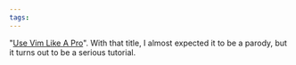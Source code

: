 ```yaml
---
tags: 
---
```


"[Use Vim Like A Pro](http://tottinge.blogsome.com/use-vim-like-a-pro/)". With that title, I almost expected it to be a parody, but it turns out to be a serious tutorial.

